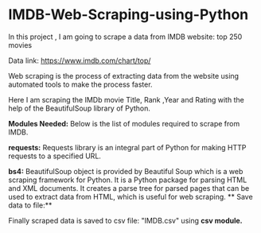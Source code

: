 # IMDB-Web-Scraping-using-Python

In this project , I am going to scrape a data from IMDB website: top 250 movies

Data link: https://www.imdb.com/chart/top/

Web scraping is the process of extracting data from the website using automated tools to make the process faster.

Here I am scraping the IMDb movie Title, Rank ,Year and Rating with the help of the BeautifulSoup library of Python.

**Modules Needed:**
Below is the list of modules required to scrape from IMDB.

**requests:** Requests library is an integral part of Python for making HTTP requests to a specified URL. 

**bs4:** BeautifulSoup object is provided by Beautiful Soup which is a web scraping framework for Python. It is a Python package for parsing HTML and XML documents. It creates a parse tree for parsed pages that can be used to extract data from HTML, which is useful for web scraping.
**
Save data to file:**

Finally scraped data is saved to csv file: "IMDB.csv" using **csv module.**

